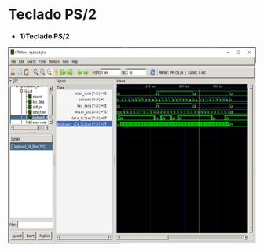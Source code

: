 # Teclado PS/2

- **1)Teclado PS/2** 
<p align="center">
  <img src="https://github.com/EdisonAltamirano/Advanced-Digital-Systems-Laboratory/blob/master/Teclado_PS_2/docs/keyboard.png" width="550" height="400" align="center"/>
</p>

